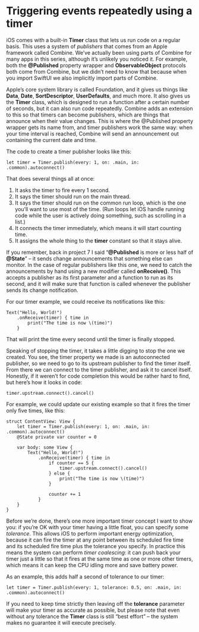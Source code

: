 # Triggering events repeatedly using a timer

iOS comes with a built-in **Timer** class that lets us run code on a regular basis. This uses a system of *publishers* that comes from an Apple framework called Combine. We’ve actually been using parts of Combine for many apps in this series, although it’s unlikely you noticed it. For example, both the **@Published** property wrapper and **ObservableObject** protocols both come from Combine, but we didn’t need to know that because when you import SwiftUI we also implicitly import parts of Combine.

Apple’s core system library is called Foundation, and it gives us things like **Data**, **Date**, **SortDescriptor**, **UserDefaults**, and much more. It also gives us the **Timer** class, which is designed to run a function after a certain number of seconds, but it can also run code repeatedly. Combine adds an extension to this so that timers can become publishers, which are things that announce when their value changes. This is where the @Published property wrapper gets its name from, and timer publishers work the same way: when your time interval is reached, Combine will send an announcement out containing the current date and time.

The code to create a timer publisher looks like this:
```
let timer = Timer.publish(every: 1, on: .main, in: .common).autoconnect()
```
That does several things all at once:

1. It asks the timer to fire every 1 second.
2. It says the timer should run on the main thread.
3. It says the timer should run on the common run loop, which is the one you’ll want to use most of the time. (Run loops let iOS handle running code while the user is actively doing something, such as scrolling in a list.)
4. It connects the timer immediately, which means it will start counting time.
5. It assigns the whole thing to the **timer** constant so that it stays alive.

If you remember, back in project 7 I said “**@Published** is more or less half of **@State**” – it sends change announcements that something else can monitor. In the case of regular publishers like this one, we need to catch the announcements by hand using a new modifier called **onReceive()**. This accepts a publisher as its first parameter and a function to run as its second, and it will make sure that function is called whenever the publisher sends its change notification.

For our timer example, we could receive its notifications like this:
```
Text("Hello, World!")
    .onReceive(timer) { time in
        print("The time is now \(time)")
    }
```
That will print the time every second until the timer is finally stopped.

Speaking of stopping the timer, it takes a little digging to stop the one we created. You see, the timer property we made is an autoconnected publisher, so we need to go to its upstream publisher to find the timer itself. From there we can connect to the timer publisher, and ask it to cancel itself. Honestly, if it weren’t for code completion this would be rather hard to find, but here’s how it looks in code:
```
timer.upstream.connect().cancel()
```
For example, we could update our existing example so that it fires the timer only five times, like this:
```
struct ContentView: View {
    let timer = Timer.publish(every: 1, on: .main, in: .common).autoconnect()
    @State private var counter = 0

    var body: some View {
        Text("Hello, World!")
            .onReceive(timer) { time in
                if counter == 5 {
                    timer.upstream.connect().cancel()
                } else {
                    print("The time is now \(time)")
                }

                counter += 1
            }
    }
}
```
Before we’re done, there’s one more important timer concept I want to show you: if you’re OK with your timer having a little float, you can specify some *tolerance*. This allows iOS to perform important energy optimization, because it can fire the timer at any point between its scheduled fire time and its scheduled fire time plus the tolerance you specify. In practice this means the system can perform *timer coalescing*: it can push back your timer just a little so that it fires at the same time as one or more other timers, which means it can keep the CPU idling more and save battery power.

As an example, this adds half a second of tolerance to our timer:
```
let timer = Timer.publish(every: 1, tolerance: 0.5, on: .main, in: .common).autoconnect()
```
If you need to keep time strictly then leaving off the **tolerance** parameter will make your timer as accurate as possible, but please note that even without any tolerance the **Timer** class is still “best effort” – the system makes no guarantee it will execute precisely.